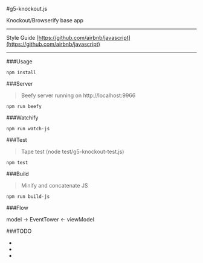 #g5-knockout.js

Knockout/Browserify base app

---

Style Guide [https://github.com/airbnb/javascript](https://github.com/airbnb/javascript)

---

###Usage

```
npm install
```


###Server

> Beefy server running on http://localhost:9966

```
npm run beefy
```

###Watchify

```
npm run watch-js
```

###Test

> Tape test (node test/g5-knockout-test.js)

```
npm test
```

###Build

> Minify and concatenate JS

```
npm run build-js
```

###Flow

model -> EventTower <- viewModel


###TODO

*
*
*

<!-- #1 install node -->
<!-- #2  -->
